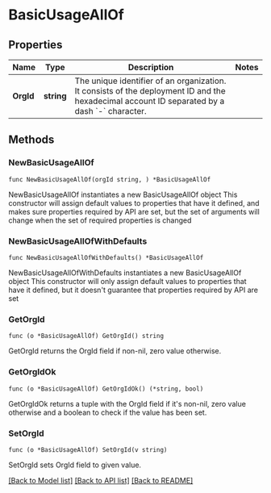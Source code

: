 # BasicUsageAllOf

## Properties

Name | Type | Description | Notes
------------ | ------------- | ------------- | -------------
**OrgId** | **string** | The unique identifier of an organization. It consists of the deployment ID and the hexadecimal account ID separated by a dash &#x60;-&#x60; character. | 

## Methods

### NewBasicUsageAllOf

`func NewBasicUsageAllOf(orgId string, ) *BasicUsageAllOf`

NewBasicUsageAllOf instantiates a new BasicUsageAllOf object
This constructor will assign default values to properties that have it defined,
and makes sure properties required by API are set, but the set of arguments
will change when the set of required properties is changed

### NewBasicUsageAllOfWithDefaults

`func NewBasicUsageAllOfWithDefaults() *BasicUsageAllOf`

NewBasicUsageAllOfWithDefaults instantiates a new BasicUsageAllOf object
This constructor will only assign default values to properties that have it defined,
but it doesn't guarantee that properties required by API are set

### GetOrgId

`func (o *BasicUsageAllOf) GetOrgId() string`

GetOrgId returns the OrgId field if non-nil, zero value otherwise.

### GetOrgIdOk

`func (o *BasicUsageAllOf) GetOrgIdOk() (*string, bool)`

GetOrgIdOk returns a tuple with the OrgId field if it's non-nil, zero value otherwise
and a boolean to check if the value has been set.

### SetOrgId

`func (o *BasicUsageAllOf) SetOrgId(v string)`

SetOrgId sets OrgId field to given value.



[[Back to Model list]](../README.md#documentation-for-models) [[Back to API list]](../README.md#documentation-for-api-endpoints) [[Back to README]](../README.md)



